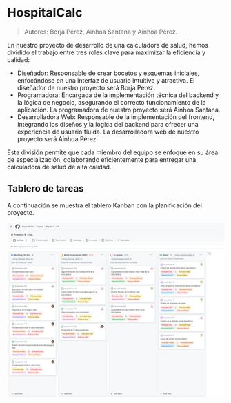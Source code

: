 # HospitalCalc

> Autores: Borja Pérez, Ainhoa Santana y Ainhoa Pérez.

En nuestro proyecto de desarrollo de una calculadora de salud, hemos dividido el trabajo entre tres roles clave para maximizar la eficiencia y calidad:

- Diseñador: Responsable de crear bocetos y esquemas iniciales, enfocándose en una interfaz de usuario intuitiva y atractiva. El diseñador de nuestro proyecto será Borja Pérez.
- Programadora: Encargada de la implementación técnica del backend y la lógica de negocio, asegurando el correcto funcionamiento de la aplicación. La programadora de nuestro proyecto será Ainhoa Santana.
- Desarrolladora Web: Responsable de la implementación del frontend, integrando los diseños y la lógica del backend para ofrecer una experiencia de usuario fluida. La desarrolladora web de nuestro proyecto será Ainhoa Pérez.

Esta división permite que cada miembro del equipo se enfoque en su área de especialización, colaborando eficientemente para entregar una calculadora de salud de alta calidad.

## Tablero de tareas

A continuación se muestra el tablero Kanban con la planificación del proyecto.

![Tablero Kanban con la planificación](tablero.png)


